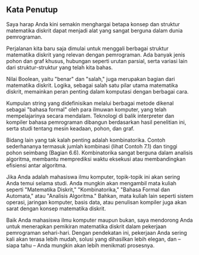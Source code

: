 ## Kata Penutup

Saya harap Anda kini semakin menghargai betapa konsep dan struktur matematika diskrit dapat menjadi alat yang sangat berguna dalam dunia pemrograman.  

Perjalanan kita baru saja dimulai untuk menggali berbagai struktur matematika diskrit yang relevan dengan pemrograman. Ada banyak jenis pohon dan graf khusus, hubungan seperti urutan parsial, serta variasi lain dari struktur-struktur yang telah kita bahas.  

Nilai Boolean, yaitu "benar" dan "salah," juga merupakan bagian dari matematika diskrit. Logika, sebagai salah satu pilar utama matematika diskrit, memainkan peran penting dalam komputasi dengan berbagai cara.  

Kumpulan string yang didefinisikan melalui berbagai metode dikenal sebagai "bahasa formal" oleh para ilmuwan komputer, yang telah mempelajarinya secara mendalam. Teknologi di balik interpreter dan kompiler bahasa pemrograman dibangun berdasarkan hasil penelitian ini, serta studi tentang mesin keadaan, pohon, dan graf.  

Bidang lain yang tak kalah penting adalah kombinatorika. Contoh sederhananya termasuk jumlah kombinasi (lihat Contoh 7.1) dan tinggi pohon seimbang (Bagian 6.6). Kombinatorika sangat berguna dalam analisis algoritma, membantu memprediksi waktu eksekusi atau membandingkan efisiensi antar algoritma.  

Jika Anda adalah mahasiswa ilmu komputer, topik-topik ini akan sering Anda temui selama studi. Anda mungkin akan mengambil mata kuliah seperti "Matematika Diskrit," "Kombinatorika," "Bahasa Formal dan Automata," atau "Analisis Algoritma." Bahkan, mata kuliah lain seperti sistem operasi, jaringan komputer, basis data, atau penulisan kompiler juga akan sarat dengan konsep matematika diskrit.  

Baik Anda mahasiswa ilmu komputer maupun bukan, saya mendorong Anda untuk menerapkan pemikiran matematika diskrit dalam pekerjaan pemrograman sehari-hari. Dengan pendekatan ini, pekerjaan Anda sering kali akan terasa lebih mudah, solusi yang dihasilkan lebih elegan, dan – siapa tahu – Anda mungkin akan lebih menikmati prosesnya.
